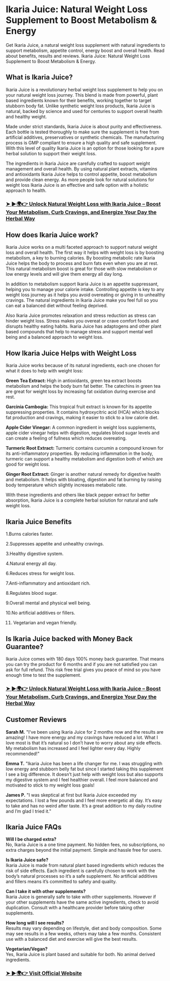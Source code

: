 <meta name="google-site-verification" content="tyz5tB7UMuLN-knpjKu1CJyhz-QLlB9uH162pjNUm14" />


<h1>Ikaria Juice: Natural Weight Loss Supplement to Boost Metabolism & Energy</h1>
<p>Get Ikaria Juice, a natural weight loss supplement with natural ingredients to support metabolism, appetite control, energy boost and overall health. Read about benefits, results and reviews. Ikaria Juice: Natural Weight Loss Supplement to Boost Metabolism & Energy.</p>
<h2>What is Ikaria Juice?</h2>

Ikaria Juice is a revolutionary herbal weight loss supplement to help you on your natural weight loss journey. This blend is made from powerful, plant based ingredients known for their benefits, working together to target stubborn body fat. Unlike synthetic weight loss products, Ikaria Juice is natural, backed by science and used for centuries to support overall health and healthy weight.

Made under strict standards, Ikaria Juice is about purity and effectiveness. Each bottle is tested thoroughly to make sure the supplement is free from artificial additives, preservatives or synthetic chemicals. The manufacturing process is GMP compliant to ensure a high quality and safe supplement. With this level of quality Ikaria Juice is an option for those looking for a pure herbal solution to support their weight loss.

The ingredients in Ikaria Juice are carefully crafted to support weight management and overall health. By using natural plant extracts, vitamins and antioxidants Ikaria Juice helps to control appetite, boost metabolism and provide clean energy. As more people look for natural solutions for weight loss Ikaria Juice is an effective and safe option with a holistic approach to health.

<h3><a href="https://juiceikaria.us/">➤ ►🌍👉 Unlock Natural Weight Loss with Ikaria Juice – Boost Your Metabolism, Curb Cravings, and Energize Your Day the Herbal Way</a></h3>


<h2>How does Ikaria Juice work?</h2>

Ikaria Juice works on a multi faceted approach to support natural weight loss and overall health. The first way it helps with weight loss is by boosting metabolism, a key to burning calories. By boosting metabolic rate Ikaria Juice helps the body to process and burn fats even when you are at rest. This natural metabolism boost is great for those with slow metabolism or low energy levels and will give them energy all day long.

In addition to metabolism support Ikaria Juice is an appetite suppressant, helping you to manage your calorie intake. Controlling appetite is key to any weight loss journey as it helps you avoid overeating or giving in to unhealthy cravings. The natural ingredients in Ikaria Juice make you feel full so you can eat a balanced diet without feeling deprived.

Also Ikaria Juice promotes relaxation and stress reduction as stress can hinder weight loss. Stress makes you overeat or crave comfort foods and disrupts healthy eating habits. Ikaria Juice has adaptogens and other plant based compounds that help to manage stress and support mental well being and a balanced approach to weight loss.
<h2>How Ikaria Juice Helps with Weight Loss</h2>

Ikaria Juice works because of its natural ingredients, each one chosen for what it does to help with weight loss:

<b>Green Tea Extract: </b>High in antioxidants, green tea extract boosts metabolism and helps the body burn fat better. The catechins in green tea are great for weight loss by increasing fat oxidation during exercise and rest.

<b>Garcinia Cambogia:</b> This tropical fruit extract is known for its appetite suppressing properties. It contains hydroxycitric acid (HCA) which blocks fat production and cravings, making it easier to stick to a low calorie diet.

<b>Apple Cider Vinegar:</b> A common ingredient in weight loss supplements, apple cider vinegar helps with digestion, regulates blood sugar levels and can create a feeling of fullness which reduces overeating.

<b>Turmeric Root Extract:</b> Turmeric contains curcumin a compound known for its anti-inflammatory properties. By reducing inflammation in the body, turmeric can support a healthy metabolism and digestion both of which are good for weight loss.

<b>Ginger Root Extract:</b> Ginger is another natural remedy for digestive health and metabolism. It helps with bloating, digestion and fat burning by raising body temperature which slightly increases metabolic rate.

With these ingredients and others like black pepper extract for better absorption, Ikaria Juice is a complete herbal solution for natural and safe weight loss.

<h2>Ikaria Juice Benefits</h2>

1.Burns calories faster.

2.Suppresses appetite and unhealthy cravings.

3.Healthy digestive system.

4.Natural energy all day.

6.Reduces stress for weight loss.

7.Anti-inflammatory and antioxidant rich.

8.Regulates blood sugar.

9.Overall mental and physical well being.

10.No artificial additives or fillers.

11. Vegetarian and vegan friendly.

<h2>Is Ikaria Juice backed with Money Back Guarantee?</h2>

Ikaria Juice comes with 180 days 100% money back guarantee. That means you can try the product for 6 months and if you are not satisfied you can ask for full refund. This risk free trial gives you peace of mind so you have enough time to test the supplement.
<br>
<h3><a href="https://juiceikaria.us/">➤ ►🌍👉 Unlock Natural Weight Loss with Ikaria Juice – Boost Your Metabolism, Curb Cravings, and Energize Your Day the Herbal Way</a></h3>

<h2>Customer Reviews</h2>

<b>Sarah M.</b>
"I've been using Ikaria Juice for 2 months now and the results are amazing! I have more energy and my cravings have reduced a lot. What I love most is that it’s natural so I don’t have to worry about any side effects. My metabolism has increased and I feel lighter every day. Highly recommended!"

<b>Emma T.</b>
"Ikaria Juice has been a life changer for me. I was struggling with low energy and stubborn belly fat but since I started taking this supplement I see a big difference. It doesn’t just help with weight loss but also supports my digestive system and I feel healthier overall. I feel more balanced and motivated to stick to my weight loss goals!

<b>James P.</b>
"I was skeptical at first but Ikaria Juice exceeded my expectations. I lost a few pounds and I feel more energetic all day. It’s easy to take and has no weird after taste. It’s a great addition to my daily routine and I’m glad I tried it."
<h2>Ikaria Juice FAQs</h2>

<b>Will I be charged extra?</b><br>
No, Ikaria Juice is a one time payment. No hidden fees, no subscriptions, no extra charges beyond the initial payment. Simple and hassle free for users.

<b>Is Ikaria Juice safe?</b><br>
Ikaria Juice is made from natural plant based ingredients which reduces the risk of side effects. Each ingredient is carefully chosen to work with the body’s natural processes so it’s a safe supplement. No artificial additives and fillers means it’s committed to safety and quality.

<b>Can I take it with other supplements?</b><br>
Ikaria Juice is generally safe to take with other supplements. However if your other supplements have the same active ingredients, check to avoid duplication. Consult with a healthcare provider before taking other supplements.

<b>How long will I see results?</b><br>
Results may vary depending on lifestyle, diet and body composition. Some may see results in a few weeks, others may take a few months. Consistent use with a balanced diet and exercise will give the best results.

<b>Vegetarian/Vegan?</b><br>
Yes, Ikaria Juice is plant based and suitable for both. No animal derived ingredients.
<h3><a href="https://juiceikaria.us/">➤ ►🌍👉 Visit Official Website</a></h3>

